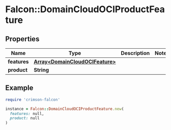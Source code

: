 # Falcon::DomainCloudOCIProductFeature

## Properties

| Name | Type | Description | Notes |
| ---- | ---- | ----------- | ----- |
| **features** | [**Array&lt;DomainCloudOCIFeature&gt;**](DomainCloudOCIFeature.md) |  |  |
| **product** | **String** |  |  |

## Example

```ruby
require 'crimson-falcon'

instance = Falcon::DomainCloudOCIProductFeature.new(
  features: null,
  product: null
)
```

